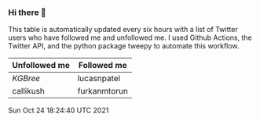 ### Hi there 👋

This table is automatically updated every six hours with a list of Twitter users who have followed me and unfollowed me. I used Github Actions, the Twitter API, and the python package tweepy to automate this workflow.

| Unfollowed me |  Followed me |
| --- | --- |
|_KGBree_|lucasnpatel|
|callikush|furkanmtorun|
Sun Oct 24 18:24:40 UTC 2021
